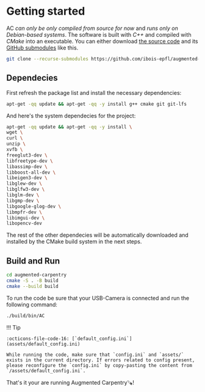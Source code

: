 # Getting started

AC *can only be only compiled from source for now* and *runs only on Debian-based systems*. The software is built with *C++* and compiled with *CMake* into an executable. You can either download [the source code](https://github.com/ibois-epfl/augmented-carpentry) and its [GitHub submodules](https://github.blog/open-source/git/working-with-submodules/) like this.

```bash
git clone --recurse-submodules https://github.com/ibois-epfl/augmented-carpentry.git
```

## Dependecies

First refresh the package list and install the necessary dependencies:
```bash
apt-get -qq update && apt-get -qq -y install g++ cmake git git-lfs
```
And here's the system dependecies for the project:
```bash
apt-get -qq update && apt-get -qq -y install \
wget \
curl \
unzip \
xvfb \
freeglut3-dev \
libfreetype-dev \
libassimp-dev \
libboost-all-dev \
libeigen3-dev \
libglew-dev \
libglfw3-dev \
libglm-dev \
libgmp-dev \
libgoogle-glog-dev \
libmpfr-dev \
libimgui-dev \
libopencv-dev
```

The rest of the other dependecies will be automatically downloaded and installed by the CMake build system in the next steps.

## Build and Run

```bash
cd augmented-carpentry
cmake -S . -B build
cmake --build build
```

To run the code be sure that your USB-Camera is connected and run the following command:

```bash
./build/bin/AC
```

!!! Tip
    
    :octicons-file-code-16: [`default_config.ini`](assets/default_config.ini)

    While running the code, make sure that `config.ini` and `assets/` exists in the current directory. If errors related to config present, please reconfigure the `config.ini` by copy-pasting the content from `/assets/default_config.ini`.

That's it your are running Augmented Carpentry🪚!